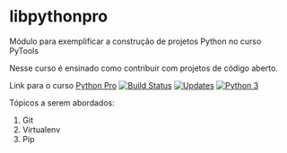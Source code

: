 # libpythonpro
Módulo para exemplificar a construção de projetos Python no curso PyTools

Nesse curso é ensinado como contribuir com projetos de código aberto.

Link para o curso [Python Pro](https://pythonpro.com.br/)
[![Build Status](https://app.travis-ci.com/rafael-hsm/libpythonpro.svg?branch=main)](https://app.travis-ci.com/rafael-hsm/libpythonpro)
[![Updates](https://pyup.io/repos/github/rafael-hsm/libpythonpro/shield.svg)](https://pyup.io/repos/github/rafael-hsm/libpythonpro/)
[![Python 3](https://pyup.io/repos/github/rafael-hsm/libpythonpro/python-3-shield.svg)](https://pyup.io/repos/github/rafael-hsm/libpythonpro/)

Tópicos a serem abordados:
1. Git
2. Virtualenv
3. Pip